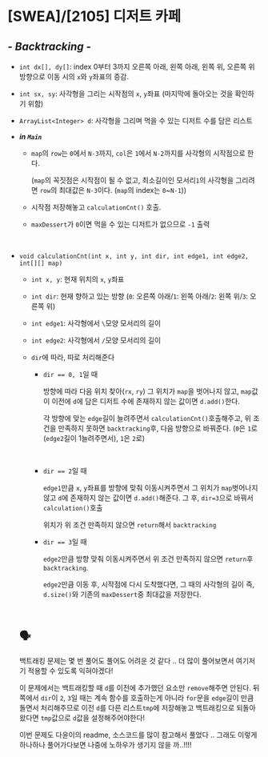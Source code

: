 # [SWEA]/[2105] 디저트 카페

## *- Backtracking -*

* `int dx[], dy[]`: index 0부터 3까지 오른쪽 아래,  왼쪽 아래, 왼쪽 위, 오른쪽 위 방향으로 이동 시의 `x`와 `y`좌표의 증감.

* `int sx, sy`: 사각형을 그리는 시작점의 `x`, `y`좌표 (마지막에 돌아오는 것을 확인하기 위함)

* `ArrayList<Integer> d`: 사각형을 그리며 먹을 수 있는 디저트 수를 담은 리스트 

* ***in `Main`***

  * `map`의 `row`는 `0`에서 `N-3`까지, `col`은 `1`에서 `N-2`까지를 사각형의 시작점으로 한다.

    (`map`의 꼭짓점은 시작점이 될 수 없고, 최소길이인 모서리`1`의 사각형을 그리려면 `row`의 최대값은 `N-3`이다. (`map`의 index는 `0`~`N-1`))

  * 시작점 저장해놓고 `calculationCnt()` 호출.

  * `maxDessert`가 `0`이면 먹을 수 있는 디저트가 없으므로 `-1` 출력

    </br>

* `void calculationCnt(int x, int y, int dir, int edge1, int edge2, int[][] map)`

  * `int x, y`: 현재 위치의 `x`, `y`좌표

  * `int dir`: 현재 향하고 있는 방향 (`0`: 오른쪽 아래/`1`: 왼쪽 아래/`2`: 왼쪽 위/`3`: 오른쪽 위)

  * `int edge1`: 사각형에서 `\`모양 모서리의 길이

  * `int edge2`: 사각형에서 `/`모양 모서리의 길이

  * `dir`에 따라, 따로 처리해준다

    * `dir == 0, 1`일 때

      방향에 따라 다음 위치 찾아(`rx`, `ry`) 그 위치가 `map`을 벗어나지 않고,  `map`값이 이전에 `d`에 담은 디저트 수에 존재하지 않는 값이면 `d.add()`한다. 

      각 방향에 맞는 `edge`길이 늘려주면서 `calculationCnt()`호출해주고, 위 조건을 만족하지 못하면 `backtracking`후, 다음 방향으로 바꿔준다. (`0`은 `1`로(`edge2`길이 1늘려주면서), `1`은 `2`로)

      </br>

    * `dir == 2`일 때

      `edge1`만큼 `x`, `y`좌표를 방향에 맞춰 이동시켜주면서 그 위치가 `map`벗어나지 않고 `d`에 존재하지 않는 값이면 `d.add()`해준다. 그 후, `dir=3`으로 바꿔서 `calculation()`호출

      위치가 위 조건 만족하지 않으면 `return`해서 `backtracking`

    * `dir == 3`일 때

      `edge2`만큼 방향 맞춰 이동시켜주면서 위 조건 만족하지 않으면 `return`후 `backtracking`.

      `edge2`만큼 이동 후, 시작점에 다시 도착했다면, 그 때의 사각형의 길이 즉, `d.size()`와 기존의 `maxDessert`중 최대값을 저장한다.

      

      </br>

      

  ## :speaking_head:

  백트래킹 문제는 몇 번 풀어도 풀어도 어려운 것 같다 .. 더 많이 풀어보면서 여기저기 적용할 수 있도록 익혀야겠다!

  이 문제에서는 백트래킹할 때 `d`를 이전에 추가했던 요소만 `remove`해주면 안된다. 뒤쪽에서 `dir`이 `2`, `3`일 때는 계속 함수를 호출하는게 아니라 `for`문을 `edge`길이 만큼 돌면서 처리해주므로 이전 `d`를 다른 리스트`tmp`에 저장해놓고 백트래킹으로 되돌아왔다면 `tmp`값으로 `d`값을 설정해주어야한다!

  이번 문제도 다윤이의 readme, 소스코드를 많이 참고해서 풀었다 .. 그래도 이렇게 하나하나 풀어가다보면 나중에 노하우가 생기지 않을 까..!!!! 

  

  

  

  

  